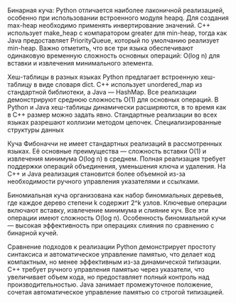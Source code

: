 Бинарная куча: Python отличается наиболее лаконичной реализацией, особенно при использовании встроенного модуля heapq. Для создания max-heap необходимо применять инвертирование значений. C++ использует make_heap с компаратором greater для min-heap, тогда как Java предоставляет PriorityQueue, который по умолчанию реализует min-heap. Важно отметить, что все три языка обеспечивают одинаковую временную сложность основных операций: O(log n) для вставки и извлечения минимального элемента.

Хеш-таблицы в разных языках
Python предлагает встроенную хеш-таблицу в виде словаря dict. C++ использует unordered_map из стандартной библиотеки, а Java — HashMap. Все реализации демонстрируют среднюю сложность O(1) для основных операций. В Python и Java хеш-таблицы динамически расширяются, в то время как в C++ размер можно задать явно. Стандартные реализации во всех языках разрешают коллизии методом цепочек.
Специализированные структуры данных

Куча Фибоначчи не имеет стандартных реализаций в рассмотренных языках. Её основные преимущества — сложность вставки O(1) и извлечения минимума O(log n) в среднем. Полная реализация требует поддержки операций объединения, уменьшения ключа и удаления. На C++ и Java реализация становится более объемной из-за необходимости ручного управления указателями и ссылками.

Биномиальная куча организована как набор биномиальных деревьев, где каждое дерево степени k содержит 2^k узлов. Ключевые операции включают вставку, извлечение минимума и слияние куч. Все эти операции имеют сложность O(log n). Особенность биномиальной кучи — высокая эффективность при операциях слияния по сравнению с бинарной кучей.

Сравнение подходов к реализации
Python демонстрирует простоту синтаксиса и автоматическое управление памятью, что делает код компактным, но менее эффективным из-за динамической типизации. C++ требует ручного управления памятью через указатели, что увеличивает объем кода, но предоставляет полный контроль над производительностью. Java занимает промежуточное положение, сочетая автоматическое управление памятью со строгой типизацией.
